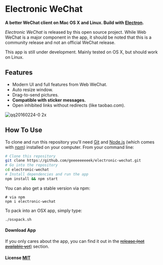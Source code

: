 # Electronic WeChat

**A better WeChat client on Mac OS X and Linux. Build with [Electron](https://github.com/atom/electron).** 

*Electronic WeChat* is released by this open source project. While Web WeChat is a major component  in the app, it should be noted that this is a community release and not an official WeChat release.

This app is still under development. Mainly tested on OS X, but should work on Linux.

## Features

- Modern UI and full features from Web WeChat.
- Auto resize window.
- Drag-to-send pictures.
- **Compatible with sticker messages.**
- Open inhibited links without redirects (like taobao.com).

![qq20160224-0 2x](https://cloud.githubusercontent.com/assets/7262715/13275230/96b81776-daed-11e5-98ce-3ee3bd82082e.png)

## How To Use

To clone and run this repository you'll need [Git](https://git-scm.com) and [Node.js](https://nodejs.org/en/download/) (which comes with [npm](https://www.npmjs.com/)) installed on your computer. From your command line:

``` bash
# Clone this repository
git clone https://github.com/geeeeeeeeek/electronic-wechat.git
# Go into the repository
cd electronic-wechat
# Install dependencies and run the app
npm install && npm start
```

You can also get a stable version via npm:

```shell
# via npm
npm i electronic-wechat
```

To pack into an OSX app, simply type:

``` shell
./osxpack.sh
```

#### Download App

If you only cares about the app, you can find it out in the [~~release (not available yet~~)](https://github.com/geeeeeeeeek/electronic-wechat/releases) section.

#### License [MIT](LICENSE.md)